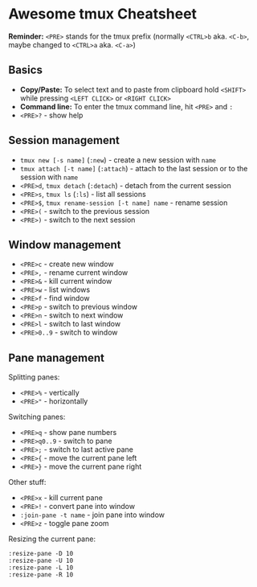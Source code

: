 # Awesome tmux Cheatsheet

**Reminder:** `<PRE>` stands for the tmux prefix (normally `<CTRL>b` aka. `<C-b>`, maybe changed to `<CTRL>a` aka. `<C-a>`)

## Basics

- **Copy/Paste:** To select text and to paste from clipboard hold `<SHIFT>` while pressing `<LEFT CLICK>` or `<RIGHT CLICK>`
- **Command line:** To enter the tmux command line, hit `<PRE>` and `:`
- `<PRE>?` - show help


## Session management

- `tmux new [-s name]` (`:new`) - create a new session with `name`
- `tmux attach [-t name]` (`:attach`) - attach to the last session or to the session with `name`
- `<PRE>d`, `tmux detach` (`:detach`) - detach from the current session
- `<PRE>s`, `tmux ls` (`:ls`) - list all sessions
- `<PRE>$`, `tmux rename-session [-t name] name` - rename session
- `<PRE>(` - switch to the previous session
- `<PRE>)` - switch to the next session

## Window management

- `<PRE>c` - create new window
- `<PRE>,` - rename current window
- `<PRE>&` - kill current window
- `<PRE>w` - list windows
- `<PRE>f` - find window
- `<PRE>p` - switch to previous window
- `<PRE>n` - switch to next window
- `<PRE>l` - switch to last window
- `<PRE>0..9` - switch to window

## Pane management

Splitting panes:

- `<PRE>%` - vertically
- `<PRE>"` - horizontally

Switching panes:

- `<PRE>q` - show pane numbers
- `<PRE>q0..9` -  switch to pane
- `<PRE>;` - switch to last active pane
- `<PRE>{` - move the current pane left
- `<PRE>}` - move the current pane right

Other stuff:

- `<PRE>x` - kill current pane
- `<PRE>!` - convert pane into window
- `:join-pane -t name` - join pane into window
- `<PRE>z` - toggle pane zoom

Resizing the current pane:

```
:resize-pane -D 10 
:resize-pane -U 10 
:resize-pane -L 10
:resize-pane -R 10
```
